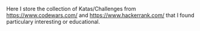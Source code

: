 Here I store the collection of Katas/Challenges from https://www.codewars.com/ and https://www.hackerrank.com/ 
that I found particulary interesting or educational. 
